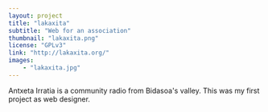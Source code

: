 ```yaml
---
layout: project
title: "lakaxita"
subtitle: "Web for an association"
thumbnail: "lakaxita.png"
license: "GPLv3"
link: "http://lakaxita.org/"
images:
    - "lakaxita.jpg"
---
```



Antxeta Irratia is a community radio from Bidasoa's valley. 
This was my first project as web designer.
